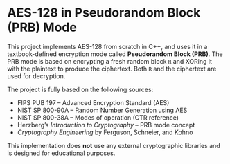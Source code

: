 # AES-128 in Pseudorandom Block (PRB) Mode

This project implements AES-128 from scratch in C++, and uses it in a textbook-defined encryption mode called **Pseudorandom Block (PRB)**. The PRB mode is based on encrypting a fresh random block `R` and XORing it with the plaintext to produce the ciphertext. Both `R` and the ciphertext are used for decryption.

The project is fully based on the following sources:
- FIPS PUB 197 – Advanced Encryption Standard (AES)
- NIST SP 800-90A – Random Number Generation using AES
- NIST SP 800-38A – Modes of operation (CTR reference)
- Herzberg’s *Introduction to Cryptography* – PRB mode concept
- *Cryptography Engineering* by Ferguson, Schneier, and Kohno

This implementation does **not** use any external cryptographic libraries and is designed for educational purposes.
